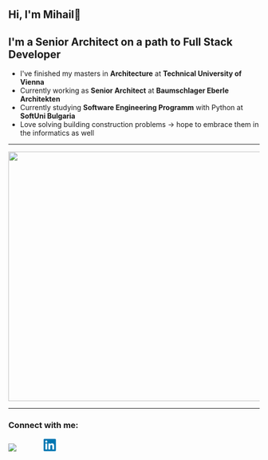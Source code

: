 ## Hi, I'm Mihail👋

## I'm a Senior Architect on a path to Full Stack Developer

- I've finished my masters in **Architecture** at **Technical University of Vienna**
- Currently working as **Senior Architect** at **Baumschlager Eberle Architekten**
- Currently studying **Software Engineering Programm** with Python at **SoftUni Bulgaria**
- Love solving building construction problems -> hope to embrace them in the informatics as well

---

<img align="middle" width=1000px height=500px src="https://media1.giphy.com/media/v1.Y2lkPTc5MGI3NjExZHA4MmVkMGN2dmkxaHFtY2gxejVhYXFzNXdraGF4ejBtNTR1OXNwbSZlcD12MV9pbnRlcm5hbF9naWZfYnlfaWQmY3Q9Zw/Nx0rz3jtxtEre/giphy.gif"/>

---

### Connect with me:

[<img src="https://cdn2.iconfinder.com/data/icons/social-media-2285/512/1_Instagram_colored_svg_1-512.png" width="26px" style="padding-right:50px">](https://www.instagram.com/mihail.karakolev/?hl=bg)
[<img src="https://github.com/devicons/devicon/blob/v2.14.0/icons/linkedin/linkedin-original.svg" width="26px">](https://www.linkedin.com/in/mihail-karakolev-7798691a2/)

<!---
mihail-karakolev/mihail-karakolev is a ✨ special ✨ repository because its `README.md` (this file) appears on your GitHub profile.
You can click the Preview link to take a look at your changes.
--->
